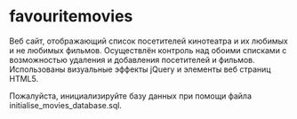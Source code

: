 # favouritemovies
Веб сайт, отображающий список посетителей кинотеатра и их любимых и не любимых фильмов.
Осуществлён контроль над обоими списками с возможностью удаления и добавления посетителей и фильмов.
Использованы визуальные эффекты jQuery и элементы веб страниц HTML5.

Пожалуйста, инициализируйте базу данных при помощи файла initialise_movies_database.sql.

